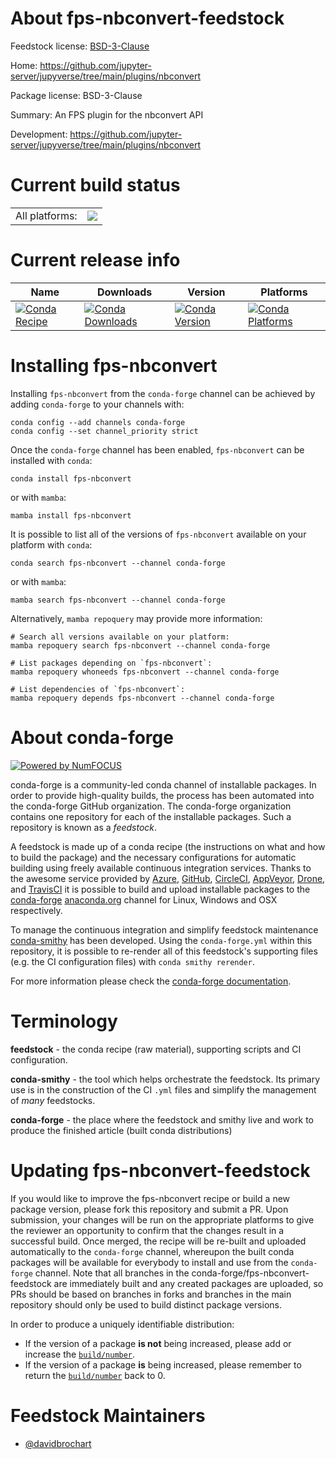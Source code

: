 About fps-nbconvert-feedstock
=============================

Feedstock license: [BSD-3-Clause](https://github.com/conda-forge/fps-nbconvert-feedstock/blob/main/LICENSE.txt)

Home: https://github.com/jupyter-server/jupyverse/tree/main/plugins/nbconvert

Package license: BSD-3-Clause

Summary: An FPS plugin for the nbconvert API

Development: https://github.com/jupyter-server/jupyverse/tree/main/plugins/nbconvert

Current build status
====================


<table><tr><td>All platforms:</td>
    <td>
      <a href="https://dev.azure.com/conda-forge/feedstock-builds/_build/latest?definitionId=15753&branchName=main">
        <img src="https://dev.azure.com/conda-forge/feedstock-builds/_apis/build/status/fps-nbconvert-feedstock?branchName=main">
      </a>
    </td>
  </tr>
</table>

Current release info
====================

| Name | Downloads | Version | Platforms |
| --- | --- | --- | --- |
| [![Conda Recipe](https://img.shields.io/badge/recipe-fps--nbconvert-green.svg)](https://anaconda.org/conda-forge/fps-nbconvert) | [![Conda Downloads](https://img.shields.io/conda/dn/conda-forge/fps-nbconvert.svg)](https://anaconda.org/conda-forge/fps-nbconvert) | [![Conda Version](https://img.shields.io/conda/vn/conda-forge/fps-nbconvert.svg)](https://anaconda.org/conda-forge/fps-nbconvert) | [![Conda Platforms](https://img.shields.io/conda/pn/conda-forge/fps-nbconvert.svg)](https://anaconda.org/conda-forge/fps-nbconvert) |

Installing fps-nbconvert
========================

Installing `fps-nbconvert` from the `conda-forge` channel can be achieved by adding `conda-forge` to your channels with:

```
conda config --add channels conda-forge
conda config --set channel_priority strict
```

Once the `conda-forge` channel has been enabled, `fps-nbconvert` can be installed with `conda`:

```
conda install fps-nbconvert
```

or with `mamba`:

```
mamba install fps-nbconvert
```

It is possible to list all of the versions of `fps-nbconvert` available on your platform with `conda`:

```
conda search fps-nbconvert --channel conda-forge
```

or with `mamba`:

```
mamba search fps-nbconvert --channel conda-forge
```

Alternatively, `mamba repoquery` may provide more information:

```
# Search all versions available on your platform:
mamba repoquery search fps-nbconvert --channel conda-forge

# List packages depending on `fps-nbconvert`:
mamba repoquery whoneeds fps-nbconvert --channel conda-forge

# List dependencies of `fps-nbconvert`:
mamba repoquery depends fps-nbconvert --channel conda-forge
```


About conda-forge
=================

[![Powered by
NumFOCUS](https://img.shields.io/badge/powered%20by-NumFOCUS-orange.svg?style=flat&colorA=E1523D&colorB=007D8A)](https://numfocus.org)

conda-forge is a community-led conda channel of installable packages.
In order to provide high-quality builds, the process has been automated into the
conda-forge GitHub organization. The conda-forge organization contains one repository
for each of the installable packages. Such a repository is known as a *feedstock*.

A feedstock is made up of a conda recipe (the instructions on what and how to build
the package) and the necessary configurations for automatic building using freely
available continuous integration services. Thanks to the awesome service provided by
[Azure](https://azure.microsoft.com/en-us/services/devops/), [GitHub](https://github.com/),
[CircleCI](https://circleci.com/), [AppVeyor](https://www.appveyor.com/),
[Drone](https://cloud.drone.io/welcome), and [TravisCI](https://travis-ci.com/)
it is possible to build and upload installable packages to the
[conda-forge](https://anaconda.org/conda-forge) [anaconda.org](https://anaconda.org/)
channel for Linux, Windows and OSX respectively.

To manage the continuous integration and simplify feedstock maintenance
[conda-smithy](https://github.com/conda-forge/conda-smithy) has been developed.
Using the ``conda-forge.yml`` within this repository, it is possible to re-render all of
this feedstock's supporting files (e.g. the CI configuration files) with ``conda smithy rerender``.

For more information please check the [conda-forge documentation](https://conda-forge.org/docs/).

Terminology
===========

**feedstock** - the conda recipe (raw material), supporting scripts and CI configuration.

**conda-smithy** - the tool which helps orchestrate the feedstock.
                   Its primary use is in the construction of the CI ``.yml`` files
                   and simplify the management of *many* feedstocks.

**conda-forge** - the place where the feedstock and smithy live and work to
                  produce the finished article (built conda distributions)


Updating fps-nbconvert-feedstock
================================

If you would like to improve the fps-nbconvert recipe or build a new
package version, please fork this repository and submit a PR. Upon submission,
your changes will be run on the appropriate platforms to give the reviewer an
opportunity to confirm that the changes result in a successful build. Once
merged, the recipe will be re-built and uploaded automatically to the
`conda-forge` channel, whereupon the built conda packages will be available for
everybody to install and use from the `conda-forge` channel.
Note that all branches in the conda-forge/fps-nbconvert-feedstock are
immediately built and any created packages are uploaded, so PRs should be based
on branches in forks and branches in the main repository should only be used to
build distinct package versions.

In order to produce a uniquely identifiable distribution:
 * If the version of a package **is not** being increased, please add or increase
   the [``build/number``](https://docs.conda.io/projects/conda-build/en/latest/resources/define-metadata.html#build-number-and-string).
 * If the version of a package **is** being increased, please remember to return
   the [``build/number``](https://docs.conda.io/projects/conda-build/en/latest/resources/define-metadata.html#build-number-and-string)
   back to 0.

Feedstock Maintainers
=====================

* [@davidbrochart](https://github.com/davidbrochart/)

